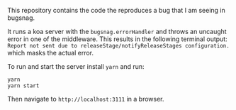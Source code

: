 This repository contains the code the reproduces a bug that I am seeing in bugsnag.

It runs a koa server with the `bugsnag.errorHandler` and throws an uncaught error in one of the middleware. This results in the following terminal output: `Report not sent due to releaseStage/notifyReleaseStages configuration.` which masks the actual error.

To run and start the server install `yarn` and run:
```
yarn
yarn start
```
Then navigate to `http://localhost:3111` in a browser.